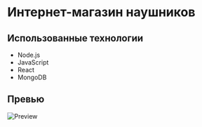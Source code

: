 # Интернет-магазин наушников

## Использованные технологии

- Node.js
- JavaScript
- React
- MongoDB

## Превью

![Preview](/public/capture_20241224135430275.bmp)
